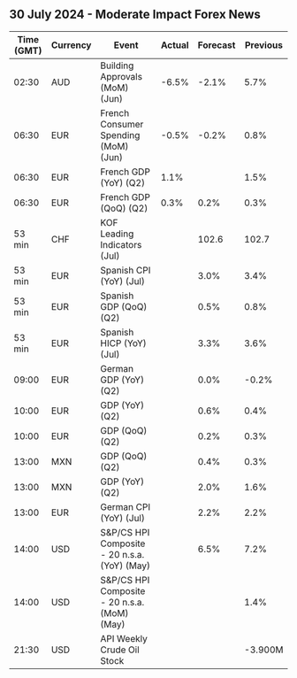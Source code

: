 ## 30 July 2024 - Moderate Impact Forex News

| Time (GMT) | Currency | Event | Actual | Forecast | Previous |
|------|----------|-------|--------|----------|----------|
| 02:30 | AUD | Building Approvals (MoM) (Jun) | -6.5% | -2.1% | 5.7% |
| 06:30 | EUR | French Consumer Spending (MoM) (Jun) | -0.5% | -0.2% | 0.8% |
| 06:30 | EUR | French GDP (YoY) (Q2) | 1.1% |  | 1.5% |
| 06:30 | EUR | French GDP (QoQ) (Q2) | 0.3% | 0.2% | 0.3% |
| 53 min | CHF | KOF Leading Indicators (Jul) |  | 102.6 | 102.7 |
| 53 min | EUR | Spanish CPI (YoY) (Jul) |  | 3.0% | 3.4% |
| 53 min | EUR | Spanish GDP (QoQ) (Q2) |  | 0.5% | 0.8% |
| 53 min | EUR | Spanish HICP (YoY) (Jul) |  | 3.3% | 3.6% |
| 09:00 | EUR | German GDP (YoY) (Q2) |  | 0.0% | -0.2% |
| 10:00 | EUR | GDP (YoY) (Q2) |  | 0.6% | 0.4% |
| 10:00 | EUR | GDP (QoQ) (Q2) |  | 0.2% | 0.3% |
| 13:00 | MXN | GDP (QoQ) (Q2) |  | 0.4% | 0.3% |
| 13:00 | MXN | GDP (YoY) (Q2) |  | 2.0% | 1.6% |
| 13:00 | EUR | German CPI (YoY) (Jul) |  | 2.2% | 2.2% |
| 14:00 | USD | S&P/CS HPI Composite - 20 n.s.a. (YoY) (May) |  | 6.5% | 7.2% |
| 14:00 | USD | S&P/CS HPI Composite - 20 n.s.a. (MoM) (May) |  |  | 1.4% |
| 21:30 | USD | API Weekly Crude Oil Stock |  |  | -3.900M |
